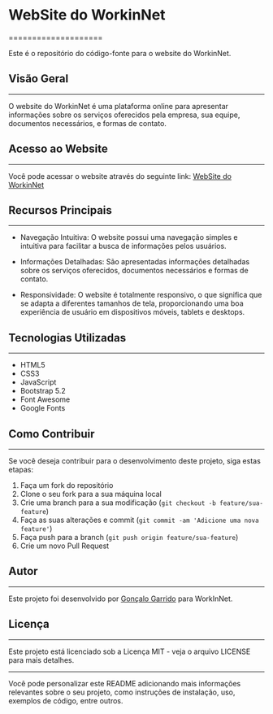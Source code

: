 # WebSite do WorkinNet
====================

Este é o repositório do código-fonte para o website do WorkinNet.

## Visão Geral
-----------

O website do WorkinNet é uma plataforma online para apresentar informações sobre os serviços oferecidos pela empresa, sua equipe, documentos necessários, e formas de contato.

## Acesso ao Website
-----------------

Você pode acessar o website através do seguinte link: [WebSite do WorkinNet](https://workinnet.github.io/WebSite/)

## Recursos Principais
-------------------

-   Navegação Intuitiva: O website possui uma navegação simples e intuitiva para facilitar a busca de informações pelos usuários.

-   Informações Detalhadas: São apresentadas informações detalhadas sobre os serviços oferecidos, documentos necessários e formas de contato.

-   Responsividade: O website é totalmente responsivo, o que significa que se adapta a diferentes tamanhos de tela, proporcionando uma boa experiência de usuário em dispositivos móveis, tablets e desktops.

## Tecnologias Utilizadas
----------------------

-   HTML5
-   CSS3
-   JavaScript
-   Bootstrap 5.2
-   Font Awesome
-   Google Fonts

## Como Contribuir
---------------

Se você deseja contribuir para o desenvolvimento deste projeto, siga estas etapas:

1.  Faça um fork do repositório
2.  Clone o seu fork para a sua máquina local
3.  Crie uma branch para a sua modificação (`git checkout -b feature/sua-feature`)
4.  Faça as suas alterações e commit (`git commit -am 'Adicione uma nova feature'`)
5.  Faça push para a branch (`git push origin feature/sua-feature`)
6.  Crie um novo Pull Request

## Autor
-----

Este projeto foi desenvolvido por [Gonçalo Garrido](https://github.com/goncalogarrido2) para WorkInNet.

## Licença
-------

Este projeto está licenciado sob a Licença MIT - veja o arquivo LICENSE para mais detalhes.

* * * * *

Você pode personalizar este README adicionando mais informações relevantes sobre o seu projeto, como instruções de instalação, uso, exemplos de código, entre outros.
